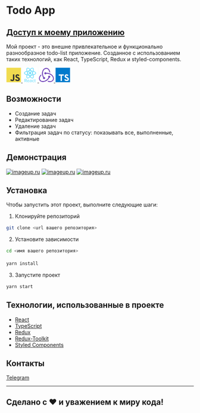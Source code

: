 # Todo App

<h2><a href="https://todo-list-livid-seven-77.vercel.app/">Доступ к моему приложению</a>
</h2>


Мой проект - это внешне привлекательное и функционально разнообразное todo-list приложение.
Cозданное с использованием таких технологий, как React, TypeScript, Redux и styled-components.

<p align="left">  <a href="https://developer.mozilla.org/en-US/docs/Web/JavaScript" target="_blank" rel="noreferrer"> <img src="https://raw.githubusercontent.com/devicons/devicon/master/icons/javascript/javascript-original.svg" alt="javascript" width="40" height="40"/> </a> <a href="https://reactjs.org/" target="_blank" rel="noreferrer"> <img src="https://raw.githubusercontent.com/devicons/devicon/master/icons/react/react-original-wordmark.svg" alt="react" width="40" height="40"/> </a> <a href="https://redux.js.org" target="_blank" rel="noreferrer"> <img src="https://raw.githubusercontent.com/devicons/devicon/master/icons/redux/redux-original.svg" alt="redux" width="40" height="40"/> </a> <a href="https://www.typescriptlang.org/" target="_blank" rel="noreferrer"> <img src="https://raw.githubusercontent.com/devicons/devicon/master/icons/typescript/typescript-original.svg" alt="typescript" width="40" height="40"/> </a> </p>


## Возможности
- Создание задач
- Редактирование задач
- Удаление задач
- Фильтрация задач по статусу: показывать все, выполненные, активные

## Демонстрация

[![imageup.ru](https://imageup.ru/img9/4356602/snimok-ekrana-2023-05-29-v-174120.jpg)](https://imageup.ru/img9/4356602/snimok-ekrana-2023-05-29-v-174120.jpg.html)
[![imageup.ru](https://imageup.ru/img35/4356607/snimok-ekrana-2023-05-29-v-174102.jpg)](https://imageup.ru/img35/4356607/snimok-ekrana-2023-05-29-v-174102.jpg.html)
[![imageup.ru](https://imageup.ru/img11/4356610/snimok-ekrana-2023-05-29-v-174052.jpg)](https://imageup.ru/img11/4356610/snimok-ekrana-2023-05-29-v-174052.jpg.html)

## Установка

Чтобы запустить этот проект, выполните следующие шаги:

1. Клонируйте репозиторий
```bash
git clone <url вашего репозитория>
```

2. Установите зависимости
```bash
cd <имя вашего репозитория>

yarn install
```
3. Запустите проект

```bash
yarn start
```

## Технологии, использованные в проекте

- [React](https://reactjs.org/)
- [TypeScript](https://www.typescriptlang.org/)
- [Redux](https://redux.js.org/)
- [Redux-Toolkit](https://redux-toolkit.js.org/)
- [Styled Components](https://styled-components.com/)

## Контакты

[Telegram](https://t.me/malafeyev7)

---

## Сделано с ❤️ и уважением к миру кода!